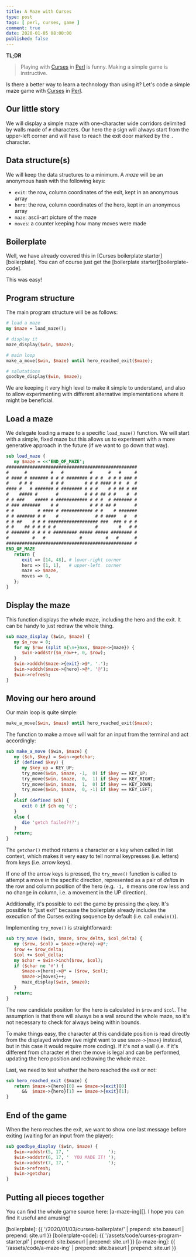 ```yaml
---
title: A Maze with Curses
type: post
tags: [ perl, curses, game ]
comment: true
date: 2020-01-05 08:00:00
published: false
---
```


**TL;DR**

> Playing with [Curses][] in [Perl][] is funny. Making a simple game is
> instructive.

Is there a better way to learn a technology than using it? Let's code a
simple maze game with [Curses][] in [Perl][].

## Our little story

We will display a simple maze with one-character wide corridors delimited by
walls made of `#` characters. Our hero the `@` sign will always start from
the upper-left corner and will have to reach the exit door marked by the `.`
character.


## Data structure(s)

We will keep the data structures to a minimum. A *maze* will be an anonymous
hash with the following keys:

- `exit`: the row, column coordinates of the exit, kept in an anonymous array
- `hero`: the row, column coordinates of the hero, kept in an anonymous array
- `maze`: ascii-art picture of the maze
- `moves`: a counter keeping how many moves were made

## Boilerplate

Well, we have already covered this in [Curses boilerplate
starter][boilerplate]. You can of course just get the [boilerplate
starter][boilerplate-code].

This was easy!


## Program structure

The main program structure will be as follows:

```perl
# load a maze
my $maze = load_maze();

# display it
maze_display($win, $maze);

# main loop
make_a_move($win, $maze) until hero_reached_exit($maze);

# salutations
goodbye_display($win, $maze);
```

We are keeping it very high level to make it simple to understand, and also
to allow experimenting with different alternative implementations where it
might be beneficial.


## Load a maze

We delegate loading a maze to a specific `load_maze()` function. We will
start with a simple, fixed maze but this allows us to experiment with a more
generative approach in the future (if we want to go down that way).

```perl
sub load_maze {
   my $maze = <<'END_OF_MAZE';
##################################################
#      #         #   #          #      #   #     #
# #### # ####### # # # ######## # # #  # # # ### #
#    # # #       # # #        # # # #### # #  #  #
#### #   # ####### # ######## # # #    # # ## # ##
#    ##### #       #          # # # ## # #    #  #
# # ###    ##### # ############ # # #  # ####### #
# ### #######    # #            # # # ## #       #
# #         # #### # ############ # #    # #######
# # ####### # #    #              # # ####   #   #
# # ##    # # # ################### ###  ### # # #
# #    ## # # # # #               #        #   # #
# ####### # # # # ######### ##### ##### ######## #
#         #   #             #         #   #      #
################################################ #
END_OF_MAZE
   return {
      exit => [14, 48], # lower-right corner
      hero => [1, 1],   # upper-left  corner
      maze => $maze,
      moves => 0,
   };
}
```

## Display the maze

This function displays the whole maze, including the hero and the exit. It
can be handy to just redraw the whole thing.

```perl
sub maze_display ($win, $maze) {
   my $n_row = 0;
   for my $row (split m{\n+}mxs, $maze->{maze}) {
      $win->addstr($n_row++, 0, $row);
   }
   $win->addch($maze->{exit}->@*, '.');
   $win->addch($maze->{hero}->@*, '@');
   $win->refresh;
}
```

## Moving our hero around

Our main loop is quite simple:

```perl
make_a_move($win, $maze) until hero_reached_exit($maze);
```

The function to make a move will wait for an input from the terminal and act
accordingly:

```perl
sub make_a_move ($win, $maze) {
   my ($ch, $key) = $win->getchar;
   if (defined $key) {
      my $key_up = KEY_UP;
      try_move($win, $maze, -1,  0) if $key == KEY_UP;
      try_move($win, $maze,  0,  1) if $key == KEY_RIGHT;
      try_move($win, $maze,  1,  0) if $key == KEY_DOWN;
      try_move($win, $maze,  0, -1) if $key == KEY_LEFT;
   }
   elsif (defined $ch) {
      exit 0 if $ch eq 'q';
   }
   else {
      die 'getch failed?!?';
   }
   return;
}
```

The `getchar()` method returns a character or a key when called in list
context, which makes it very easy to tell normal keypresses (i.e. letters)
from keys (i.e. arrow keys).

If one of the arrow keys is pressed, the `try_move()` function is called to
attempt a move in the specific direction, represented as a pair of *delta*s
in the row and column position of the hero (e.g. `-1, 0` means one row less
and no change in column, i.e. a movement in the UP direction).

Additionally, it's possible to exit the game by pressing the `q` key. It's
possible to "just exit" because the boilerplate already includes the
execution of the Curses exiting sequence by default (i.e. call `endwin()`).

Implementing `try_move()` is straightforward:

```perl
sub try_move ($win, $maze, $row_delta, $col_delta) {
   my ($row, $col) = $maze->{hero}->@*;
   $row += $row_delta;
   $col += $col_delta;
   my $char = $win->inch($row, $col);
   if ($char ne '#') {
      $maze->{hero}->@* = ($row, $col);
      $maze->{moves}++;
      maze_display($win, $maze);
   }
   return;
}
```

The new candidate position for the hero is calculated in `$row` and `$col`.
The assumption is that there will always be a wall around the whole maze, so
it's not necessary to check for always being within bounds.

To make things easy, the character at this candidate position is read
directly from the displayed window (we might want to use `$maze->{maze}`
instead, but in this case it would require more coding). If it's not a wall
(i.e. if it's different from character `#`) then the move is legal and can
be performed, updating the hero position and redrawing the whole maze.

Last, we need to test whether the hero reached the exit or not:

```perl
sub hero_reached_exit ($maze) {
   return $maze->{hero}[0] == $maze->{exit}[0]
      &&  $maze->{hero}[1] == $maze->{exit}[1];
}
```

## End of the game

When the hero reaches the exit, we want to show one last message before
exiting (waiting for an input from the player):

```perl
sub goodbye_display ($win, $maze) {
   $win->addstr(5, 17, '               ');
   $win->addstr(6, 17, '  YOU MADE IT! ');
   $win->addstr(7, 17, '               ');
   $win->refresh;
   $win->getchar;
}
```

## Putting all pieces together

You can find the whole game source here: [a-maze-ing][]. I hope you can find
it useful and amusing!


[Curses]: https://metacpan.org/pod/Curses
[Perl]: https://www.perl.org/
[boilerplate]: {{ '/2020/01/03/curses-boilerplate/' | prepend: site.baseurl | prepend: site.url }}
[boilerplate-code]: {{ '/assets/code/curses-program-starter.pl' | prepend: site.baseurl | prepend: site.url }}
[a-maze-ing]: {{ '/assets/code/a-maze-ing' | prepend: site.baseurl | prepend: site.url }}
